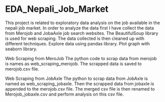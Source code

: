# EDA_Nepali_Job_Market

This project is related to exploratory data analysis on the job available in the nepali job market.
In order to analyze the data first I have collect the data from Merojob and JobaAxle job search websites.
The BeautifulSoup library is used for web scraping.
The data collected is then cleaned up with different techniques. 
Explore data using pandas library.
Plot graph with seaborn library.


Web Scraping from MeroJob
The python code to scrap data from merojob is names as web_scraping_merojob. The scrapped data is saved to merojob.csv file.

Web Scraping from JobAxle
The python to scrap data from JobAxle is named as web_scraping_jobaxle. Then the scrapped data from jobaxle is appended to the merojob.csv file. The merged csv file is then renamed to Merojob_jobaxle.csv and perform analysis on this csv file.
